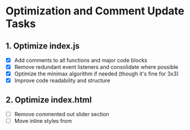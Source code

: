 # Optimization and Comment Update Tasks

## 1. Optimize index.js
- [x] Add comments to all functions and major code blocks
- [x] Remove redundant event listeners and consolidate where possible
- [x] Optimize the minimax algorithm if needed (though it's fine for 3x3)
- [x] Improve code readability and structure

## 2. Optimize index.html
- [ ] Remove commented out slider section
- [ ] Move inline styles from <style> tag to index.css
- [ ] Add comments to major HTML sections
- [ ] Clean up any redundant code

## 3. Optimize index.css
- [ ] Remove commented out styles (e.g., slider styles)
- [ ] Add comments to major CSS sections
- [ ] Consolidate repeated styles and selectors
- [ ] Organize CSS better for readability

## 4. Optimize update_readme.py
- [ ] Add comments to the Python script
- [ ] Ensure code is readable and follows best practices

## 5. Testing
- [ ] Test the website functionality after optimizations
- [ ] Ensure responsive design still works
- [ ] Verify tic-tac-toe game works
- [ ] Check contact form submission
